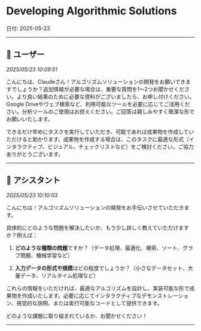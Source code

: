 # Developing Algorithmic Solutions

日付: 2025-05-23

---

## 👤 ユーザー
*2025/05/23 10:09:51*

こんにちは、Claudeさん！アルゴリズムソリューションの開発をお願いできますでしょうか？追加情報が必要な場合は、重要な質問を1～2つお聞かせください。より良い結果のために必要な資料がございましたら、お申し付けください。Google Driveやウェブ検索など、利用可能なツールを必要に応じてご活用ください。分析ツールのご使用はお控えください。ご回答は親しみやすく簡潔な形でお願いいたします。

できるだけ早めにタスクを実行していただき、可能であれば成果物を作成していただけると助かります。成果物を作成する場合は、このタスクに最適な形式（インタラクティブ、ビジュアル、チェックリストなど）をご検討ください。ご協力ありがとうございます。

---

## 🤖 アシスタント
*2025/05/23 10:10:03*

こんにちは！アルゴリズムソリューションの開発をお手伝いさせていただきます。

具体的にどのような問題を解決したいか、もう少し詳しく教えていただけますか？例えば：

1. **どのような種類の問題**ですか？（データ処理、最適化、検索、ソート、グラフ問題、機械学習など）

2. **入力データの形式や規模**はどの程度でしょうか？（小さなデータセット、大量データ、リアルタイム処理など）

これらの情報をいただければ、最適なアルゴリズムを設計し、実装可能な形で成果物を作成いたします。必要に応じてインタラクティブなデモンストレーション、視覚的な説明、または実行可能なコードとして提供できます。

どのような課題に取り組まれているか、お聞かせください！

---
